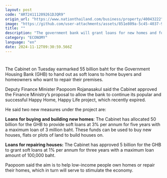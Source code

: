 ```yaml
---
layout: post
code: "ART24111209261DJQR9"
origin_url: "https://www.nationthailand.com/business/property/40043222"
image: "https://github.com/user-attachments/assets/851e809a-5c45-4037-9e08-0ab15b0161ba"
title: ""
description: "The government bank will grant loans for new homes and for the refurbishment of old homes at low interest rates to help low-income earners"
category: "ECONOMY"
language: "en"
date: 2024-11-12T09:30:59.566Z
---
```


# 









The Cabinet on Tuesday earmarked 55 billion baht for the Government Housing Bank (GHB) to hand out as soft loans to home buyers and homeowners who want to repair their premises.

Deputy Finance Minister Paopoom Rojanasakul said the Cabinet approved the Finance Ministry’s proposal to allow the bank to continue its popular and successful Happy Home, Happy Life project, which recently expired.

He said two new measures under the project are:

**Loans for buying and building new homes**: The Cabinet has allocated 50 billion for the GHB to provide soft loans at 3% per annum for five years with a maximum loan of 3 million baht. These funds can be used to buy new houses, flats or plots of land to build houses on.

**Loans for repairing houses:** The Cabinet has approved 5 billion for the GHB to grant soft loans at 1% per annum for three years with a maximum loan amount of 100,000 baht.

Paopoom said the aim is to help low-income people own homes or repair their homes, which in turn will serve to stimulate the economy.